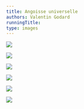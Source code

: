```yaml
---
title: Angoisse universelle
authors: Valentin Godard
runningTitle:
type: images
---
```


<div class="hard_page_break"></div>

![](images/gurb/gurb_01.jpg)

![](images/gurb/gurb_02.jpg)

![](images/gurb/gurb_03.jpg)

![](images/gurb/gurb_04.jpg)

![](images/gurb/gurb_05.jpg)

![](images/gurb/gurb_06.jpg)
